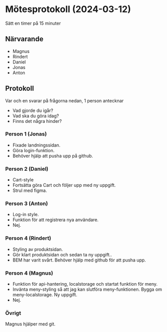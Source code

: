 # Mötesprotokoll (2024-03-12)

Sätt en timer på 15 minuter

## Närvarande
* Magnus
* Rindert
* Daniel
* Jonas
* Anton

## Protokoll
Var och en svarar på frågorna nedan, 1 person antecknar
* Vad gjorde du igår?
* Vad ska du göra idag?
* Finns det några hinder?

### Person 1 (Jonas)
* Fixade landningssidan.
* Göra login-funktion.
* Behöver hjälp att pusha upp på github.

### Person 2 (Daniel)
* Cart-style
* Fortsätta göra Cart och följer upp med ny uppgift.
* Strul med figma.

### Person 3 (Anton)
* Log-in style. 
* Funktion för att registrera nya användare.
* Nej.

### Person 4 (Rindert)
* Styling av produktsidan. 
* Gör klart produktsidan och sedan ta ny uppgift..
* BEM har varit svårt. Behöver hjälp med github för att pusha upp.

### Person 4 (Magnus)
* Funktion för api-hantering, localstorage och startat funktion för meny.
* Invänta meny-styling så att jag kan slutföra meny-funktionen. Bygga om meny-localstorage. Ny uppgift.
* Nej.

### Övrigt
Magnus hjälper med git.